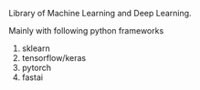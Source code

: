 Library of Machine Learning and Deep Learning. 

Mainly with following python frameworks

1. sklearn
2. tensorflow/keras
3. pytorch 
4. fastai

